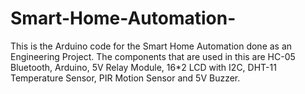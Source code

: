 # Smart-Home-Automation-
This is the Arduino code for the Smart Home Automation done as an Engineering Project. The components that are used in this are HC-05 Bluetooth, Arduino, 5V Relay Module, 16*2 LCD with I2C, DHT-11 Temperature Sensor, PIR Motion Sensor and 5V Buzzer.
